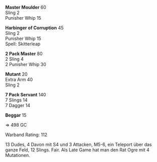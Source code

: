 **Master Moulder**	60  
Sling	2  
Punisher Whip	15  
	
**Harbinger of Corruption**	45  
Sling	2  
Punisher Whip	15  
Spell: Skitterleap  
	
**2 Pack Master**	80  
2 Sling	4  
2 Punisher Whip	30  
	
**Mutant**	20  
Extra Arm	40  
Sling	2  
	
	
**7 Pack Servant**	140  
7 Slings	14  
7 Dagger	14  
	
**Beggar**	15  

 => 498	GC  
 
 Warband Rating: 112
 
 13 Dudes, 4 Davon mit S4 und 3 Attacken, M5-6, ein Teleport über das ganze Feld, 12 Slings. Fair. Als Late Game hat man den Rat Ogre mit 4 Mutationen.
